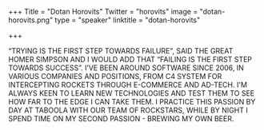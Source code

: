 +++
Title = "Dotan Horovits"
Twitter = "horovits"
image = "dotan-horovits.png"
type = "speaker"
linktitle = "dotan-horovits"

+++

“TRYING IS THE FIRST STEP TOWARDS FAILURE”, SAID THE GREAT HOMER SIMPSON AND I WOULD ADD THAT “FAILING IS THE FIRST STEP TOWARDS SUCCESS”.
I’VE BEEN AROUND SOFTWARE SINCE 2006, IN VARIOUS COMPANIES AND POSITIONS, FROM C4 SYSTEM FOR INTERCEPTING ROCKETS THROUGH E-COMMERCE AND AD-TECH.
I'M ALWAYS KEEN TO LEARN NEW TECHNOLOGIES AND TEST THEM TO SEE HOW FAR TO THE EDGE I CAN TAKE THEM. I PRACTICE THIS PASSION BY DAY AT TABOOLA WITH OUR TEAM OF ROCKSTARS, WHILE BY NIGHT I SPEND TIME ON MY SECOND PASSION - BREWING MY OWN BEER.